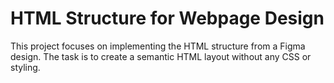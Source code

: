 # HTML Structure for Webpage Design

This project focuses on implementing the HTML structure from a Figma design. The task is to create a semantic HTML layout without any CSS or styling.
